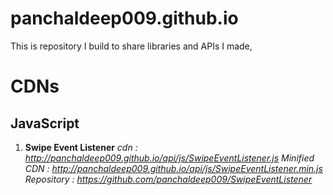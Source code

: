 # panchaldeep009.github.io
This is repository I build to share libraries and APIs I made,
# CDNs
  ## JavaScript
  1. **Swipe Event Listener**
    *cdn : http://panchaldeep009.github.io/api/js/SwipeEventListener.js*
    *Minified CDN : http://panchaldeep009.github.io/api/js/SwipeEventListener.min.js*
    *Repository : https://github.com/panchaldeep009/SwipeEventListener*
